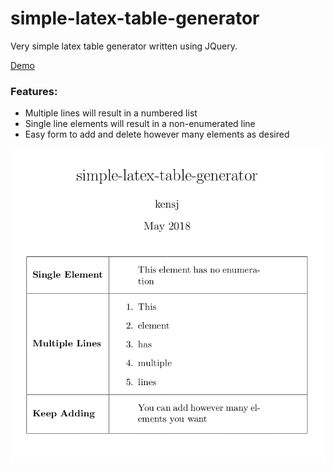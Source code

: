 # simple-latex-table-generator

Very simple latex table generator written using JQuery.

[Demo](http://kenji.us/demo/simple-latex-table-generator/index.html)

### Features:

* Multiple lines will result in a numbered list
* Single line elements will result in a non-enumerated line
* Easy form to add and delete however many elements as desired

![Multiple Lines](/git-images/multiple-lines.png)
